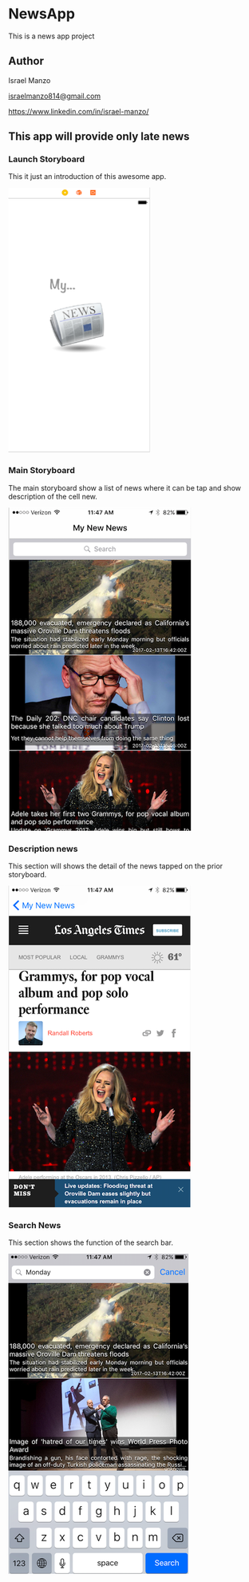 # NewsApp
This is a news app project

## Author
Israel Manzo

<israelmanzo814@gmail.com>

<https://www.linkedin.com/in/israel-manzo/>

## This app will provide only late news
### Launch Storyboard
This it just an introduction of this awesome app.

![Alt Image Text](images/Screen-shot.png)



### Main Storyboard
The main storyboard show a list of news where it can be tap and show  description of the cell new.

![Alt Image Text](images/Screen-shotMain.png)


### Description news
This section will shows the detail of the news tapped on the prior storyboard.

![Alt Image Text](images/Screen-shotNews.png)

### Search News
This section shows the function of the search bar.
 
![Alt Image Text](images/Screen-shotSearch.png)
